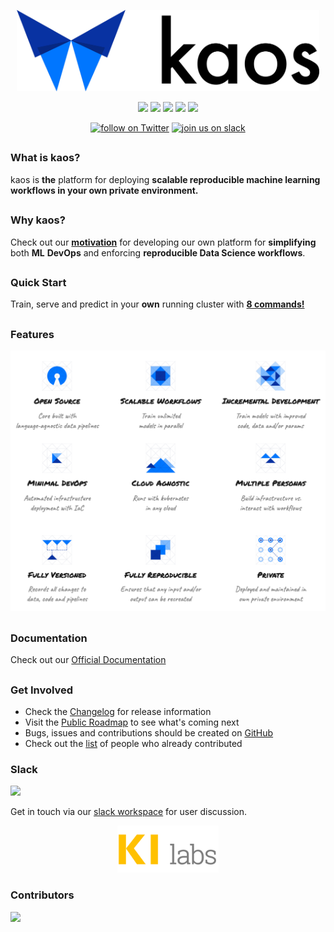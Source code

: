 <p align="center">
    <img src="docs/.gitbook/assets/logo-text-black.png"
        height="130">
</p>

<p align="center">
    <a href="" alt="License">
        <img src="https://img.shields.io/github/license/KI-labs/kaos?style=flat-square&color=blue" /></a>
    <a href="" alt="Build">
        <img src="https://img.shields.io/travis/com/KI-labs/kaos?style=flat-square&color=blue" /></a>
    <a href="https://github.com/KI-labs/kaos/tags" alt="Tags">
        <img src="https://img.shields.io/github/v/tag/KI-labs/kaos?style=flat-square&color=blue" /></a>
    <a href="https://github.com/KI-labs/kaos/graphs/contributors" alt="Contributors">
        <img src="https://img.shields.io/github/contributors/KI-labs/kaos?style=flat-square&color=blue" /></a>
    <a href="https://github.com/KI-labs/kaos/pulse" alt="Activity">
        <img src="https://img.shields.io/github/commit-activity/m/KI-labs/kaos?style=flat-square&color=blue" /></a>
</p>

<p align="center">
    <a href="https://twitter.com/intent/follow?screen_name=kaos_ml">
        <img src="https://img.shields.io/twitter/follow/kaos_ml?style=flat-square&logo=twitter&color=blue"
            alt="follow on Twitter"></a>
    <a href="https://kaos-slack-inviter.herokuapp.com/">
        <img src="https://img.shields.io/badge/slack-@kaos-dev?style=flat-square&color=blue&logo=slack"
            alt="join us on slack"></a>
</p>

##
### What is kaos?

kaos is **the** platform for deploying **scalable reproducible machine learning workflows in your own private environment.**

##
### Why kaos?

Check out our [**motivation**](https://kaos.ki-labs.com/motivation) for developing our own platform for **simplifying** both **ML** **DevOps** and enforcing **reproducible Data Science workflows**.

##
### Quick Start

Train, serve and predict in your **own** running cluster with [**8 commands!**](https://kaos.ki-labs.com/getting-started/quick-start)

##
### Features

![](docs/.gitbook/assets/kaos-features.png)

## 
### Documentation

Check out our [Official Documentation](https://kaos.ki-labs.com)

##
### Get Involved

* Check the [Changelog](https://kaos.ki-labs.com/miscellaneous/changelog) for release information
* Visit the [Public Roadmap](https://kaos.ki-labs.com/miscellaneous/roadmap) to see what's coming next
* Bugs, issues and contributions should be created on [GitHub](https://github.com/KI-labs/kaos/issues/new/choose)
* Check out the [list](CONTRIBUTORS.md) of people who already contributed

### Slack
![](https://kaos-slack-inviter.herokuapp.com/badge.svg)

Get in touch via our [slack workspace](https://kaos-slack-inviter.herokuapp.com/) for user discussion.


<p align="center">
    <img src="docs/.gitbook/assets/image%20%288%29.png"
        height="75">
</p>

### Contributors
<a href="https://github.com/ki-labs/kaos/graphs/contributors">
  <img src="https://contributors-img.firebaseapp.com/image?repo=KI-labs/kaos" />
</a>
<!--Made with [contributors-img](https://contributors-img.firebaseapp.com).-->
